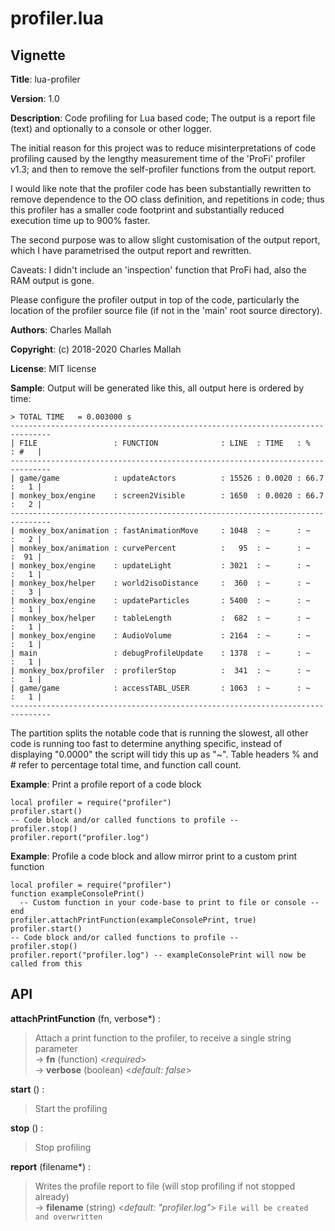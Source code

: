 # profiler.lua

## Vignette

**Title**:
lua-profiler

**Version**:
1.0

**Description**:
Code profiling for Lua based code;
The output is a report file (text) and optionally to a console or other logger.

The initial reason for this project was to reduce  misinterpretations of
code profiling caused by the lengthy measurement time of the 'ProFi' profiler v1.3;
and then to remove the self-profiler functions from the output report.

I would like note that the profiler code has been substantially rewritten
to remove dependence to the OO class definition, and repetitions in code;
thus this profiler has a smaller code footprint and substantially reduced
execution time up to 900% faster.

The second purpose was to allow slight customisation of the output report,
which I have parametrised the output report and rewritten.

Caveats: I didn't include an 'inspection' function that ProFi had, also the RAM
output is gone.

Please configure the profiler output in top of the code, particularly the
location of the profiler source file (if not in the 'main' root source directory).


**Authors**:
Charles Mallah

**Copyright**:
(c) 2018-2020 Charles Mallah

**License**:
MIT license

**Sample**:
Output will be generated like this, all output here is ordered by time:

    > TOTAL TIME   = 0.003000 s
    -------------------------------------------------------------------------------
    | FILE                 : FUNCTION              : LINE  : TIME   : %     : #   |
    -------------------------------------------------------------------------------
    | game/game            : updateActors          : 15526 : 0.0020 : 66.7  :   1 |
    | monkey_box/engine    : screen2Visible        : 1650  : 0.0020 : 66.7  :   2 |
    -------------------------------------------------------------------------------
    | monkey_box/animation : fastAnimationMove     : 1048  : ~      : ~     :   2 |
    | monkey_box/animation : curvePercent          :   95  : ~      : ~     :  91 |
    | monkey_box/engine    : updateLight           : 3021  : ~      : ~     :   1 |
    | monkey_box/helper    : world2isoDistance     :  360  : ~      : ~     :   3 |
    | monkey_box/engine    : updateParticles       : 5400  : ~      : ~     :   1 |
    | monkey_box/helper    : tableLength           :  682  : ~      : ~     :   1 |
    | monkey_box/engine    : AudioVolume           : 2164  : ~      : ~     :   1 |
    | main                 : debugProfileUpdate    : 1378  : ~      : ~     :   1 |
    | monkey_box/profiler  : profilerStop          :  341  : ~      : ~     :   1 |
    | game/game            : accessTABL_USER       : 1063  : ~      : ~     :   1 |
    -------------------------------------------------------------------------------


The partition splits the notable code that is running the slowest, all other code is running
too fast to determine anything specific, instead of displaying "0.0000" the script will tidy
this up as "~". Table headers % and # refer to percentage total time, and function call count.


**Example**:
Print a profile report of a code block

    local profiler = require("profiler")
    profiler.start()
    -- Code block and/or called functions to profile --
    profiler.stop()
    profiler.report("profiler.log")



**Example**:
Profile a code block and allow mirror print to a custom print function

    local profiler = require("profiler")
    function exampleConsolePrint()
      -- Custom function in your code-base to print to file or console --
    end
    profiler.attachPrintFunction(exampleConsolePrint, true)
    profiler.start()
    -- Code block and/or called functions to profile --
    profiler.stop()
    profiler.report("profiler.log") -- exampleConsolePrint will now be called from this



## API

**attachPrintFunction** (fn, verbose\*) :   

> Attach a print function to the profiler, to receive a single string parameter  
> &rarr; **fn** (function) <*required*>  
> &rarr; **verbose** (boolean) <*default: false*>  

**start** () :   

> Start the profiling  

**stop** () :   

> Stop profiling  

**report** (filename\*) :   

> Writes the profile report to file (will stop profiling if not stopped already)  
> &rarr; **filename** (string) <*default: "profiler.log"*> `File will be created and overwritten`  
